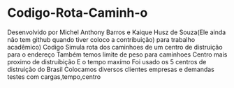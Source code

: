 # Codigo-Rota-Caminh-o
 Desenvolvido por Michel Anthony Barros e Kaique Husz de Souza(Ele ainda não tem github quando tiver coloco a contribuição) para trabalho acadêmico)
Codigo Simula rota dos caminhoes de um centro de distruição para o endereço
Também temos limite de peso para caminhoes
Centro mais proximo de distruibição 
E o tempo maxímo
Foi usado os 5 centros de distruição do Brasil
Colocamos diversos clientes empresas e demandas testes com cargas,tempo,centro 





